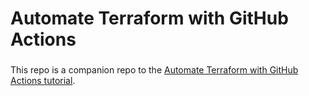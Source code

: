 # Automate Terraform with GitHub Actions
###
This repo is a companion repo to the [Automate Terraform with GitHub Actions tutorial](https://developer.hashicorp.com/terraform/tutorials/automation/github-actions).
